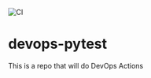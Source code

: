 ![CI](https://github.com/noahgift/devops-pytest/workflows/CI/badge.svg)

# devops-pytest
This is a repo that will do DevOps Actions

